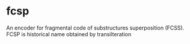 # fcsp
An encoder for fragmental code of substructures superposition  (FCSS). FCSP is historical name obtained by transilteration
